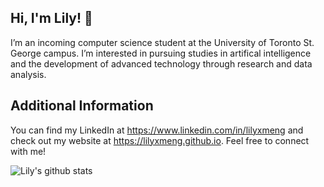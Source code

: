 <h2>Hi, I'm Lily! 👋</h2>

I’m an incoming computer science student at the University of Toronto St. George campus. I’m interested in pursuing studies in artifical intelligence and the development of advanced technology through research and data analysis.

<h2>Additional Information</h2>
<p>You can find my LinkedIn at <a href="https://www.linkedin.com/in/lilyxmeng">https://www.linkedin.com/in/lilyxmeng</a> and check out my website at <a href="https://lilyxmeng.github.io/">https://lilyxmeng.github.io</a>. Feel free to connect with me!</p>

![Lily's github stats](https://github-readme-stats.vercel.app/api?username=LilyxMeng)

 

<!--
**LilyxMeng/LilyxMeng** is a ✨ _special_ ✨ repository because its `README.md` (this file) appears on your GitHub profile.

Here are some ideas to get you started:

- 🔭 I’m currently working on ...
- 🌱 I’m currently learning ...
- 👯 I’m looking to collaborate on ...
- 🤔 I’m looking for help with ...
- 💬 Ask me about ...
- 📫 How to reach me: ...
- 😄 Pronouns: ...
- ⚡ Fun fact: ...
-->
